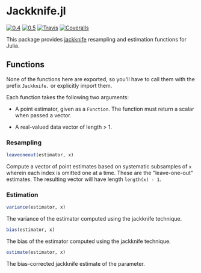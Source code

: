 # Jackknife.jl

[![0.4](http://pkg.julialang.org/badges/Jackknife_0.4.svg)](http://pkg.julialang.org/?pkg=Jackknife)
[![0.5](http://pkg.julialang.org/badges/Jackknife_0.5.svg)](http://pkg.julialang.org/?pkg=Jackknife)
[![Travis](https://travis-ci.org/ararslan/Jackknife.jl.svg?branch=master)](https://travis-ci.org/ararslan/Jackknife.jl)
[![Coveralls](https://coveralls.io/repos/github/ararslan/Jackknife.jl/badge.svg?branch=master)](https://coveralls.io/github/ararslan/Jackknife.jl?branch=master)

This package provides [jackknife](https://en.wikipedia.org/wiki/Jackknife_resampling)
resampling and estimation functions for Julia.

## Functions

None of the functions here are exported, so you'll have to call them with the prefix
`Jackknife.` or explicitly import them.

Each function takes the following two arguments:

 * A point estimator, given as a `Function`.
   The function must return a scalar when passed a vector.

 * A real-valued data vector of length > 1.

### Resampling

```julia
leaveoneout(estimator, x)
```
Compute a vector of point estimates based on systematic subsamples of `x` wherein
each index is omitted one at a time.
These are the "leave-one-out" estimates.
The resulting vector will have length `length(x) - 1`.

### Estimation

```julia
variance(estimator, x)
```
The variance of the estimator computed using the jackknife technique.

```julia
bias(estimator, x)
```
The bias of the estimator computed using the jackknife technique.

```julia
estimate(estimator, x)
```
The bias-corrected jackknife estimate of the parameter.
